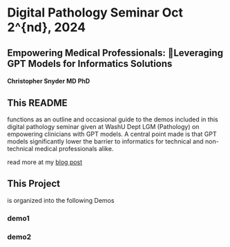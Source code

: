 # Digital Pathology Seminar Oct 2^{nd}, 2024

## Empowering Medical Professionals: Leveraging GPT Models for Informatics Solutions
#### Christopher Snyder MD PhD



## This README
functions as an outline and occasional guide to the demos included in this digital pathology seminar given at WashU Dept LGM (Pathology) on empowering clinicians with GPT models. A central point made is that GPT models significantly lower the barrier to informatics for technical and non-technical medical professionals alike.

read more at my [blog post](https://path-math.com/digital-pathology-seminar-2024)


## This Project
is organized into the following Demos


### demo1

### demo2


